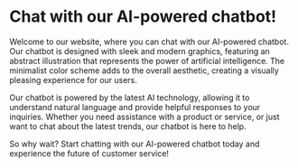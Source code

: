 <!--
Write me markdown content of website with wallpaper:

"An abstract illustration of an AI-powered chatbot, with sleek and modern graphics and a minimalist color scheme."

The header of the page should not be copy of the text but rather a real content of the website which is using this wallpaper.
-->

<!--font:Poppins-->

# Chat with our AI-powered chatbot!

Welcome to our website, where you can chat with our AI-powered chatbot. Our chatbot is designed with sleek and modern graphics, featuring an abstract illustration that represents the power of artificial intelligence. The minimalist color scheme adds to the overall aesthetic, creating a visually pleasing experience for our users.

Our chatbot is powered by the latest AI technology, allowing it to understand natural language and provide helpful responses to your inquiries. Whether you need assistance with a product or service, or just want to chat about the latest trends, our chatbot is here to help.

So why wait? Start chatting with our AI-powered chatbot today and experience the future of customer service!
